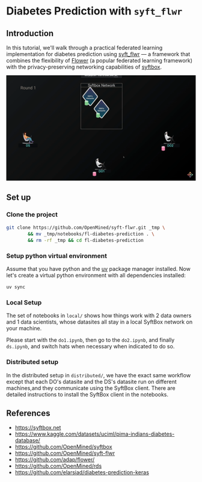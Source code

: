 # Diabetes Prediction with `syft_flwr`

## Introduction

In this tutorial, we'll walk through a practical federated learning implementation for diabetes prediction using [syft_flwr](https://github.com/OpenMined/syft-flwr) — a framework that combines the flexibility of [Flower](https://github.com/adap/flower/) (a popular federated learning framework) with the privacy-preserving networking capabilities of [syftbox](https://www.syftbox.net/).

![FL Training Process](./images/fltraining.gif)

## Set up

### Clone the project
```bash
git clone https://github.com/OpenMined/syft-flwr.git _tmp \
		&& mv _tmp/notebooks/fl-diabetes-prediction . \
		&& rm -rf _tmp && cd fl-diabetes-prediction
```

### Setup python virtual environment
Assume that you have python and the [uv](https://docs.astral.sh/uv/) package manager installed. Now let's create a virtual python environment with all dependencies installed:
```bash
uv sync
```

### Local Setup
The set of notebooks in `local/` shows how things work with 2 data owners and 1 data scientists, whose datasites all stay in a local SyftBox network on your machine.

Please start with the `do1.ipynb`, then go to the `do2.ipynb`, and finally `ds.ipynb`, and switch hats when necessary when indicated to do so.

### Distributed setup
In the distributed setup in `distributed/`, we have the exact same workflow except that each DO's datasite and the DS's datasite run on different machines,and they communicate using the SyftBox client. There are detailed instructions to install the SyftBox client in the notebooks.

## References
- https://syftbox.net
- https://www.kaggle.com/datasets/uciml/pima-indians-diabetes-database/
- https://github.com/OpenMined/syftbox
- https://github.com/OpenMined/syft-flwr
- https://github.com/adap/flower/
- https://github.com/OpenMined/rds
- https://github.com/elarsiad/diabetes-prediction-keras
